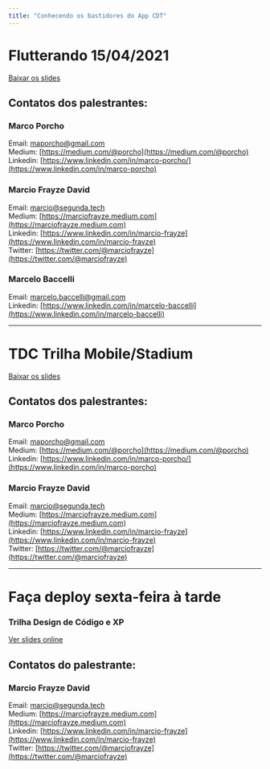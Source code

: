 ```yaml
---
title: "Conhecendo os bastidores do App CDT"
---
```


# Flutterando 15/04/2021

[Baixar os slides](../flutterando-15-04-2021-cdt.pdf)

## Contatos dos palestrantes:

### Marco Porcho
Email: maporcho@gmail.com  
Medium: [https://medium.com/@porcho](https://medium.com/@porcho)  
Linkedin: [https://www.linkedin.com/in/marco-porcho/](https://www.linkedin.com/in/marco-porcho)  

### Marcio Frayze David
Email: marcio@segunda.tech  
Medium: [https://marciofrayze.medium.com](https://marciofrayze.medium.com)  
Linkedin: [https://www.linkedin.com/in/marcio-frayze](https://www.linkedin.com/in/marcio-frayze)  
Twitter: [https://twitter.com/@marciofrayze](https://twitter.com/@marciofrayze)  

### Marcelo Baccelli
Email: marcelo.baccelli@gmail.com  
Linkedin: [https://www.linkedin.com/in/marcelo-baccelli](https://www.linkedin.com/in/marcelo-baccelli)  

---

# TDC Trilha Mobile/Stadium

[Baixar os slides](../tdc-innovation-2021-cdt.pdf)

## Contatos dos palestrantes:

### Marco Porcho
Email: maporcho@gmail.com  
Medium: [https://medium.com/@porcho](https://medium.com/@porcho)  
Linkedin: [https://www.linkedin.com/in/marco-porcho/](https://www.linkedin.com/in/marco-porcho)  

### Marcio Frayze David
Email: marcio@segunda.tech  
Medium: [https://marciofrayze.medium.com](https://marciofrayze.medium.com)  
Linkedin: [https://www.linkedin.com/in/marcio-frayze](https://www.linkedin.com/in/marcio-frayze)  
Twitter: [https://twitter.com/@marciofrayze](https://twitter.com/@marciofrayze)  

---

# Faça deploy sexta-feira à tarde
### Trilha Design de Código e XP

[Ver slides online](../tdc-innovation-2021-trilha-xp-faca-deploy-sexta-feira-a-tarde)

## Contatos do palestrante:

### Marcio Frayze David
Email: marcio@segunda.tech  
Medium: [https://marciofrayze.medium.com](https://marciofrayze.medium.com)  
Linkedin: [https://www.linkedin.com/in/marcio-frayze](https://www.linkedin.com/in/marcio-frayze)  
Twitter: [https://twitter.com/@marciofrayze](https://twitter.com/@marciofrayze)  
